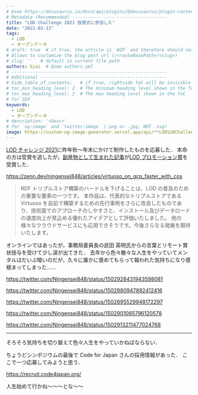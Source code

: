 ```yaml
---
# @see https://docusaurus.io/docs/api/plugins/@docusaurus/plugin-content-blog#markdown-front-matter
# Metadata (Recommended) ------------------------------------
title: "LOD Challenge 2021 授賞式に参加した"
date: "2022-03-13"
tags:
  - LOD
  - オープンデータ
# draft: true  # if true, the article is `WIP` and therefore should not be published yet
# Allows to customize the blog post url (/<routeBasePath>/<slug>)
# slug: ''   # default is current file path
authors: kiai  # @see authors.yml
# -----------------------------------------------------------
# Additional ------------------------------------------------
# hide_table_of_contents:   # if true, rightside ToC will be invisible
# toc_min_heading_level: 2  # The minimum heading level shown in the ToC
# toc_max_heading_level: 3  # The max heading level shown in the ToC
# for SEO
keywords:
  - LOD
  - オープンデータ
# description: '<Desc>'
# for `og:image` and `twitter:image` (.png or .jpg, NOT .svg)
image: https://custom-og-image-generator.vercel.app/api/**LOD%20Challenge%202021**%20%E6%8E%88%E8%B3%9E%E5%BC%8F%E3%81%AB%E5%8F%82%E5%8A%A0%E3%81%97%E3%81%9F.png?theme=light&copyright=Kiai+de+Nantoka&logo=https%3A%2F%2F2021.lodc.jp%2Fimages%2Flogo2021%2Flogo_2021_v.svg&avater=https%3A%2F%2Favatars.githubusercontent.com%2Fu%2F20794309&author=Kiai&aka=%40Ningensei848&site=%E6%B0%97%E5%90%88%E3%81%A7%E3%81%AA%E3%82%93%E3%81%A8%E3%81%8B&tags=LOD&tags=%E3%82%AA%E3%83%BC%E3%83%97%E3%83%B3%E3%83%87%E3%83%BC%E3%82%BF
---
```


[LOD チャレンジ 2021](https://2021.lodc.jp/)に昨年秋～年末にかけて制作したものを応募した．
本命の方は受賞を逃したが，[副産物として生まれた記事](https://zenn.dev/ningensei848/articles/virtuoso_on_gcp_faster_with_cos)が[LOD プロモーション賞](https://2021.lodc.jp/awardPressRelease2021.html)を受賞した．

https://zenn.dev/ningensei848/articles/virtuoso_on_gcp_faster_with_cos

<!-- truncate -->

> RDF トリプルストア構築のハードルを下げることは、LOD の普及のための重要な要素の一つです。
> 本作品は、代表的なトリプルストアである Virtuoso を自前で構築するための先行事例をさらに改良したものであり、技術面でのアプローチのしやすさと、インストール及びデータロードの速度向上が見込める優れたアイデアとして評価いたしました。
> 他の様々なクラウドサービスにも応用できそうです。今後さらなる発展を期待いたします。

オンラインではあったが，事務局委員長の武田 英明氏からの言葉とリモート賞状授与を受けて少し涙が出てきた．
去年から色々散々な人生をやっていてメンタルはだいぶ暗いのだが，久々に誰かに褒めてもらって報われた気持ちになり感極まってしまった……

https://twitter.com/Ningensei848/status/1502928431943598081

https://twitter.com/Ningensei848/status/1502880947892412416

https://twitter.com/Ningensei848/status/1502895529948172297

https://twitter.com/Ningensei848/status/1502901065796120578

https://twitter.com/Ningensei848/status/1502913211477024768

---

そろそろ気持ちを切り替えて色々人生をやっていかねばならない．

ちょうどシンポジウムの最後で Code for Japan さんの採用情報があった．
ここで一つ応募してみようと思う．

https://recruit.code4japan.org/

人生始めて行かね～～～とな～～
